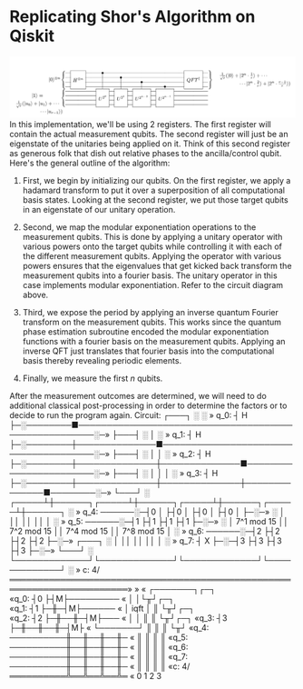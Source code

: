 # Replicating Shor's Algorithm on Qiskit
![](images/shor_circuit.png)
In this implementation, we'll be using 2 registers. The first register will contain the actual measurement qubits. The second register will just be an eigenstate of the unitaries being applied on it. Think of this second register as generous folk that dish out relative phases to the ancilla/control qubit. Here's the general outline of the algorithm:

1. First, we begin by initializing our qubits. On the first register, we apply a hadamard transform to put it over a superposition of all computational basis states. Looking at the second register, we put those target qubits in an eigenstate of our unitary operation. 

2. Second, we map the modular exponentiation operations to the measurement qubits. This is done by applying a unitary operator with various powers onto the target qubits while controlling it with each of the different measurement qubits. Applying the operator with various powers ensures that the eigenvalues that get kicked back transform the measurement qubits into a fourier basis. The unitary operator in this case implements modular exponentiation. Refer to the circuit diagram above.

3. Third, we expose the period by applying an inverse quantum Fourier transform on the measurement qubits. This works since the quantum phase estimation subroutine encoded the modular exponentiation functions with a fourier basis on the measurement qubits. Applying an inverse QFT just translates that fourier basis into the computational basis thereby revealing periodic elements.

4. Finally, we measure the first $n$ qubits.

After the measurement outcomes are determined, we will need to do additional classical post-processing in order to determine the factors or to decide to run the program again.
Circuit:
     ┌───┐ ░                                                              ░ »
q_0: ┤ H ├─░────────■─────────────────────────────────────────────────────░─»
     ├───┤ ░        │                                                     ░ »
q_1: ┤ H ├─░────────┼──────────────■──────────────────────────────────────░─»
     ├───┤ ░        │              │                                      ░ »
q_2: ┤ H ├─░────────┼──────────────┼──────────────■───────────────────────░─»
     ├───┤ ░        │              │              │                       ░ »
q_3: ┤ H ├─░────────┼──────────────┼──────────────┼──────────────■────────░─»
     └───┘ ░ ┌─────┴┼──────┐┌─────┴┼──────┐┌─────┴┼──────┐┌─────┴┼──────┐ ░ »
q_4: ──────░─┤0     │      ├┤0     │      ├┤0     │      ├┤0     │      ├─░─»
           ░ │             ││             ││             ││             │ ░ »
q_5: ──────░─┤1            ├┤1            ├┤1            ├┤1            ├─░─»
           ░ │  7^1 mod 15 ││  7^2 mod 15 ││  7^4 mod 15 ││  7^8 mod 15 │ ░ »
q_6: ──────░─┤2            ├┤2            ├┤2            ├┤2            ├─░─»
     ┌───┐ ░ │             ││             ││             ││             │ ░ »
q_7: ┤ X ├─░─┤3            ├┤3            ├┤3            ├┤3            ├─░─»
     └───┘ ░ └─────────────┘└─────────────┘└─────────────┘└─────────────┘ ░ »
c: 4/═══════════════════════════════════════════════════════════════════════»
                                                                            »
«     ┌───────┐┌─┐         
«q_0: ┤0      ├┤M├─────────
«     │       │└╥┘┌─┐      
«q_1: ┤1      ├─╫─┤M├──────
«     │  iqft │ ║ └╥┘┌─┐   
«q_2: ┤2      ├─╫──╫─┤M├───
«     │       │ ║  ║ └╥┘┌─┐
«q_3: ┤3      ├─╫──╫──╫─┤M├
«     └───────┘ ║  ║  ║ └╥┘
«q_4: ──────────╫──╫──╫──╫─
«               ║  ║  ║  ║ 
«q_5: ──────────╫──╫──╫──╫─
«               ║  ║  ║  ║ 
«q_6: ──────────╫──╫──╫──╫─
«               ║  ║  ║  ║ 
«q_7: ──────────╫──╫──╫──╫─
«               ║  ║  ║  ║ 
«c: 4/══════════╩══╩══╩══╩═
«               0  1  2  3 
